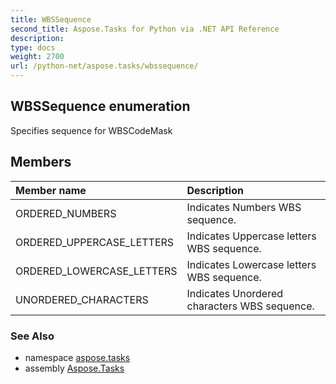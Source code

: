 ```yaml
---
title: WBSSequence
second_title: Aspose.Tasks for Python via .NET API Reference
description: 
type: docs
weight: 2700
url: /python-net/aspose.tasks/wbssequence/
---
```


## WBSSequence enumeration

Specifies sequence for WBSCodeMask

## Members
| Member name | Description |
| :- | :- |
|ORDERED_NUMBERS|Indicates Numbers WBS sequence.|
|ORDERED_UPPERCASE_LETTERS|Indicates Uppercase letters WBS sequence.|
|ORDERED_LOWERCASE_LETTERS|Indicates Lowercase letters WBS sequence.|
|UNORDERED_CHARACTERS|Indicates Unordered characters WBS sequence.|

### See Also

* namespace [aspose.tasks](/tasks/python-net/aspose.tasks/)
* assembly [Aspose.Tasks](/tasks/python-net/)


